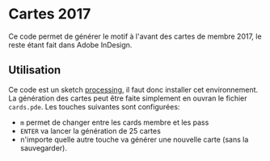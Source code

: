 # Cartes 2017

Ce code permet de générer le motif à l'avant des cartes de membre 2017, le reste étant fait dans Adobe InDesign.


## Utilisation

Ce code est un sketch [processing](https://processing.org/), il faut donc installer cet environnement. La 
génération des cartes peut être faite simplement en ouvran le fichier `cards.pde`. Les touches suivantes
sont configurées:
 * `m` permet de changer entre les cards membre et les pass
 * `ENTER` va lancer la génération de 25 cartes
 * n'importe quelle autre touche va générer une nouvelle carte (sans la sauvegarder).
